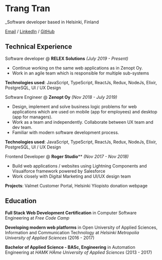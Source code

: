 # Trang Tran

_Software developer based in Helsinki, Finland

[Email](mailto:ttminhtrang09@gmail.com) / [LinkedIn](https://www.linkedin.com/in/trang-tran0909/) / [GitHub](https://github.com/trangtmtran/)

## Technical Experience

Software developer @ **RELEX Solutions** _(July 2019 - Present)_

- Continue working on the same web applications as in Zenopt Oy.
- Work in an agile team which is responsible for multiple sub-systems

**Technologies used**: JavaScript, TypeScript, ReactJs, Redux, NodeJs, Elixir, PostgreSQL, UI / UX Design

Software Engineer @ **Zenopt Oy** _(Nov 2018 - July 2019)_

- Design, implement and solve business logic problems for web applications which are used on mobile (app for employees) and desktop (app for managers).
- Work as a team and independently. Collaborate between UX team and dev team.
- Familiar with modern software development process.

**Technologies used**: JavaScript, TypeScript, ReactJs, Redux, NodeJs, Elixir, PostgreSQL, UI / UX Design

Frontend Developer @ **Roger Studio**** _(Nov 2017 - Nov 2018)_

- Build web applications / websites using Lightning Components and Visualforce framework powered by Salesforce
- Work closely with Digital Marketing and UI/UX design team

**Projects**: Valmet Customer Portal, Helsinki Yliopisto donation webpage

## Education

**Full Stack Web Development Certification** in Computer Software Engineering
at _Free Code Camp_

**Developing modern web platforms** in Open University of Applied Sciences, Information and Communication Technology
at _Helsinki Metropolia University of Applied Sciences_ (2016 - 2017)

**Bachelor of Applied Science - BASc, Engineering** in Automation Engineering
at _HAMK HÄme University of Applied Sciences_ (2013 - 2017)
